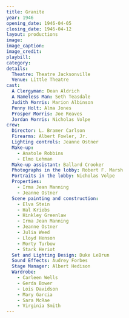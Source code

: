 ```yaml
---
title: Granite
year: 1946
opening_date: 1946-04-05
closing_date: 1946-04-12
layout: productions
image:
image_caption:
image_credit:
playbill: 
category: 
details:
  Theatre: Theatre Jacksonville
  Venue: Little Theatre
cast:
  A Clergyman: Dean Aldrich
  A Nameless Man: Seth Teasdale
  Judith Morris: Marion Albinson
  Penny Holt: Alma Jones
  Prosper Morris: Joe Reaves
  Jordan Morris: Nicholas Volpe
crew:
  Director: L. Bramer Carlson
  Firearms: Albert Fowler, Jr.
  Lighting controls: Jeanne Ostner
  Make-up: 
    - Anatole Robbins
    - Elmo Lehman
  Make-up assistant: Ballard Crooker
  Photographs in the lobby: Robert F. Marsh
  Portraits in the lobby: Nicholas Volpe
  Properties: 
    - Irma Jean Manning
    - Jeanne Ostner
  Scene painting and construction: 
    - Elva Stein
    - Hal Kriebs
    - Hinkley Greenlaw
    - Irma Jean Manning
    - Jeanne Ostner
    - Julia Weed
    - Lloyd Henson
    - Morty Turbow
    - Stark Heriot
  Set and Lighting Design: Duke LeBrun
  Sound Effects: Audrey Forbes
  Stage Manager: Albert Hedison
  Wardrobe: 
    - Carleen Wells
    - Gerda Bower
    - Lois Davidson
    - Mary Garcia
    - Sara McRae
    - Virginia Smith
---
```

